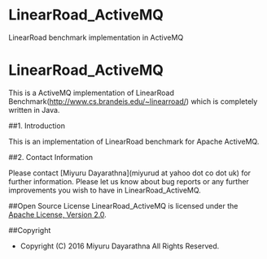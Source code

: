 # LinearRoad_ActiveMQ

LinearRoad benchmark implementation in ActiveMQ

LinearRoad_ActiveMQ
==========
This is a ActiveMQ implementation of LinearRoad Benchmark(http://www.cs.brandeis.edu/~linearroad/) which is completely written in Java.

##1. Introduction

This is an implementation of LinearRoad benchmark for Apache ActiveMQ.

##2. Contact Information

Please contact [Miyuru Dayarathna](miyurud at yahoo dot co dot uk) for further information. Please let us know about bug reports or any further improvements you wish to have in LinearRoad_ActiveMQ.

##Open Source License
LinearRoad_ActiveMQ is licensed under the [Apache License, Version 2.0](http://www.apache.org/licenses/LICENSE-2.0).

##Copyright
* Copyright (C) 2016 Miyuru Dayarathna All Rights Reserved.
